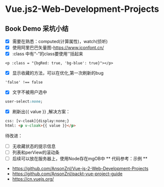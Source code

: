 # Vue.js2-Web-Development-Projects
## Book Demo 采坑小结
- [x] 需要在熟悉：computed(计算属性)，watch(侦听)
- [x] 使用阿里巴巴矢量图-https://www.iconfont.cn/
- [x] :class 中有“-”的class要使用''括起来
```
<p :class = "{bgRed: true, 'bg-blue': true}"></p>
```
- [x] 显示收藏的方法，可以在优化,第一次刷新的bug
```
'false' !== false 
```
- [x] 文字不被用户选中
```css
user-select:none;
```
- [x] 刷新出{{ value }} ,解决方案： 
```html
css: [v-cloak]{display:none;}
html: <p v-cloak>{{ value }}</p>
```

待改进：
- [ ] 无收藏状态的提示信息
- [ ] 列表和perView的滚动条
- [ ] 后续可以放在服务器上，使用Node存在mgOB中
** 代码参考：示例 **  
- https://github.com/AnsonZnl/Vue-js-2-Web-Development-Projects
- https://github.com/AnsonZnl/packt-vue-project-guide
- https://cn.vuejs.org/
